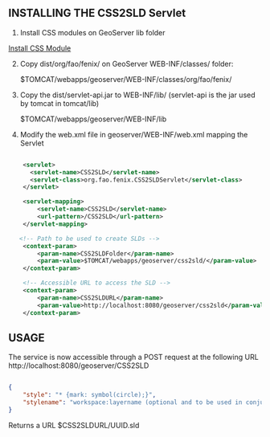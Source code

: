
INSTALLING THE CSS2SLD Servlet
-------------------------------

1) Install CSS modules on GeoServer lib folder

[Install CSS Module](http://docs.geoserver.org/latest/en/user/extensions/css/install.html)

2) Copy dist/org/fao/fenix/ on GeoServer WEB-INF/classes/ folder:

    $TOMCAT/webapps/geoserver/WEB-INF/classes/org/fao/fenix/

3) Copy the dist/servlet-api.jar to WEB-INF/lib/ (servlet-api is the jar used by tomcat in tomcat/lib)

    $TOMCAT/webapps/geoserver/WEB-INF/lib

4) Modify the web.xml file in geoserver/WEB-INF/web.xml mapping the Servlet

```xml

    <servlet>
      <servlet-name>CSS2SLD</servlet-name>
      <servlet-class>org.fao.fenix.CSS2SLDServlet</servlet-class>
    </servlet>

    <servlet-mapping>
        <servlet-name>CSS2SLD</servlet-name>
        <url-pattern>/CSS2SLD</url-pattern>
    </servlet-mapping>

   <!-- Path to be used to create SLDs -->
    <context-param>
    	<param-name>CSS2SLDFolder</param-name>
    	<param-value>$TOMCAT/webapps/geoserver/css2sld/</param-value>
    </context-param>

    <!-- Accessible URL to access the SLD -->
    <context-param>
    	<param-name>CSS2SLDURL</param-name>
    	<param-value>http://localhost:8080/geoserver/css2sld</param-value>
    </context-param>
```

USAGE
-----

The service is now accessible through a POST request at the following URL http://localhost:8080/geoserver/CSS2SLD

```json

{
    "style": "* {mark: symbol(circle);}",
    "stylename": "workspace:layername (optional and to be used in conjunction with the WMS parameter 'SLD')" 
}
```

Returns a URL $CSS2SLDURL/UUID.sld




